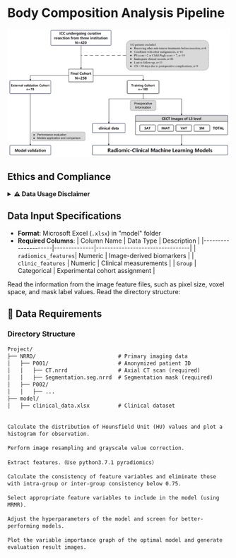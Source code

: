 # Body Composition Analysis Pipeline

![Analysis Pipeline](./images/liuchengtu.png)

## Ethics and Compliance
<details>
<summary><strong>⚠️ Data Usage Disclaimer</strong></summary>

> **Data Declaration**  
> This code repository contains no real patient data. Actual data must be obtained by users independently and used in compliance with applicable local ethical regulations including but not limited to HIPAA, GDPR, and institutional IRB requirements.
</details>

## Data Input Specifications
- **Format**: Microsoft Excel (`.xlsx`) in "model" folder
- **Required Columns**:
  | Column Name         | Data Type    | Description                     |
  |---------------------|--------------|---------------------------------|
  | `radiomics_features`| Numeric      | Image-derived biomarkers        |
  | `clinic_features`   | Numeric      | Clinical measurements           |
  | `Group`             | Categorical  | Experimental cohort assignment  |

Read the information from the image feature files, such as pixel size, voxel space, and mask label values.
Read the directory structure:
## 📁 Data Requirements
### Directory Structure
```plaintext
Project/
├── NRRD/                          # Primary imaging data
│   ├── P001/                      # Anonymized patient ID
│   │   ├── CT.nrrd                # Axial CT scan (required)
│   │   ├── Segmentation.seg.nrrd  # Segmentation mask (required)
│   ├── P002/
│   │   ├── ...
├── model/
│   ├── clinical_data.xlsx         # Clinical dataset


Calculate the distribution of Hounsfield Unit (HU) values and plot a histogram for observation.

Perform image resampling and grayscale value correction.

Extract features.（Use python3.7.1 pyradiomics）

Calculate the consistency of feature variables and eliminate those with intra-group or inter-group consistency below 0.75.

Select appropriate feature variables to include in the model (using MRMR).

Adjust the hyperparameters of the model and screen for better-performing models.

Plot the variable importance graph of the optimal model and generate evaluation result images.

